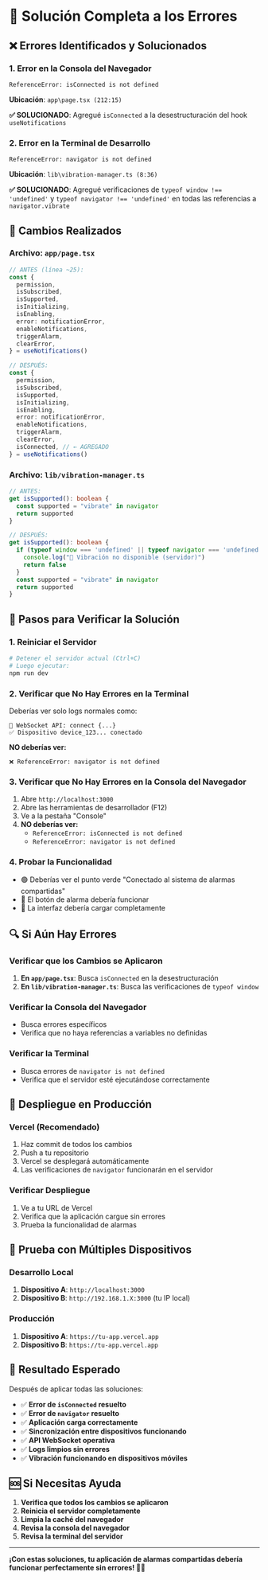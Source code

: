 # 🚨 Solución Completa a los Errores

## ❌ **Errores Identificados y Solucionados**

### **1. Error en la Consola del Navegador**
```
ReferenceError: isConnected is not defined
```
**Ubicación**: `app\page.tsx (212:15)`

**✅ SOLUCIONADO**: Agregué `isConnected` a la desestructuración del hook `useNotifications`

### **2. Error en la Terminal de Desarrollo**
```
ReferenceError: navigator is not defined
```
**Ubicación**: `lib\vibration-manager.ts (8:36)`

**✅ SOLUCIONADO**: Agregué verificaciones de `typeof window !== 'undefined'` y `typeof navigator !== 'undefined'` en todas las referencias a `navigator.vibrate`

## 🔧 **Cambios Realizados**

### **Archivo: `app/page.tsx`**
```typescript
// ANTES (línea ~25):
const {
  permission,
  isSubscribed,
  isSupported,
  isInitializing,
  isEnabling,
  error: notificationError,
  enableNotifications,
  triggerAlarm,
  clearError,
} = useNotifications()

// DESPUÉS:
const {
  permission,
  isSubscribed,
  isSupported,
  isInitializing,
  isEnabling,
  error: notificationError,
  enableNotifications,
  triggerAlarm,
  clearError,
  isConnected, // ← AGREGADO
} = useNotifications()
```

### **Archivo: `lib/vibration-manager.ts`**
```typescript
// ANTES:
get isSupported(): boolean {
  const supported = "vibrate" in navigator
  return supported
}

// DESPUÉS:
get isSupported(): boolean {
  if (typeof window === 'undefined' || typeof navigator === 'undefined') {
    console.log("📳 Vibración no disponible (servidor)")
    return false
  }
  const supported = "vibrate" in navigator
  return supported
}
```

## 🧪 **Pasos para Verificar la Solución**

### **1. Reiniciar el Servidor**
```bash
# Detener el servidor actual (Ctrl+C)
# Luego ejecutar:
npm run dev
```

### **2. Verificar que No Hay Errores en la Terminal**
Deberías ver solo logs normales como:
```
📡 WebSocket API: connect {...}
✅ Dispositivo device_123... conectado
```

**NO deberías ver:**
```
❌ ReferenceError: navigator is not defined
```

### **3. Verificar que No Hay Errores en la Consola del Navegador**
1. Abre `http://localhost:3000`
2. Abre las herramientas de desarrollador (F12)
3. Ve a la pestaña "Console"
4. **NO deberías ver:**
   - `ReferenceError: isConnected is not defined`
   - `ReferenceError: navigator is not defined`

### **4. Probar la Funcionalidad**
- 🟢 Deberías ver el punto verde "Conectado al sistema de alarmas compartidas"
- 🚨 El botón de alarma debería funcionar
- 📱 La interfaz debería cargar completamente

## 🔍 **Si Aún Hay Errores**

### **Verificar que los Cambios se Aplicaron**
1. **En `app/page.tsx`**: Busca `isConnected` en la desestructuración
2. **En `lib/vibration-manager.ts`**: Busca las verificaciones de `typeof window`

### **Verificar la Consola del Navegador**
- Busca errores específicos
- Verifica que no haya referencias a variables no definidas

### **Verificar la Terminal**
- Busca errores de `navigator is not defined`
- Verifica que el servidor esté ejecutándose correctamente

## 🚀 **Despliegue en Producción**

### **Vercel (Recomendado)**
1. Haz commit de todos los cambios
2. Push a tu repositorio
3. Vercel se desplegará automáticamente
4. Las verificaciones de `navigator` funcionarán en el servidor

### **Verificar Despliegue**
1. Ve a tu URL de Vercel
2. Verifica que la aplicación cargue sin errores
3. Prueba la funcionalidad de alarmas

## 📱 **Prueba con Múltiples Dispositivos**

### **Desarrollo Local**
1. **Dispositivo A**: `http://localhost:3000`
2. **Dispositivo B**: `http://192.168.1.X:3000` (tu IP local)

### **Producción**
1. **Dispositivo A**: `https://tu-app.vercel.app`
2. **Dispositivo B**: `https://tu-app.vercel.app`

## 🎯 **Resultado Esperado**

Después de aplicar todas las soluciones:

- ✅ **Error de `isConnected` resuelto**
- ✅ **Error de `navigator` resuelto**
- ✅ **Aplicación carga correctamente**
- ✅ **Sincronización entre dispositivos funcionando**
- ✅ **API WebSocket operativa**
- ✅ **Logs limpios sin errores**
- ✅ **Vibración funcionando en dispositivos móviles**

## 🆘 **Si Necesitas Ayuda**

1. **Verifica que todos los cambios se aplicaron**
2. **Reinicia el servidor completamente**
3. **Limpia la caché del navegador**
4. **Revisa la consola del navegador**
5. **Revisa la terminal del servidor**

---

**¡Con estas soluciones, tu aplicación de alarmas compartidas debería funcionar perfectamente sin errores! 🚨✨**
